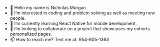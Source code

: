 - 👋 Hello my name is Nicholas Morgan
- 👀 I’m interested in coding and problem solving as well as meeting new people.
- 🌱 I’m currently learning React Native for mobile development.
- 💞️ I’m looking to collaborate on a project that showcases my cohorts personalized pages.
- 📫 How to reach me? Text me at: 954-805-1363

<!---
NicholasMorganDev/NicholasMorganDev is a ✨ special ✨ repository because its `README.md` (this file) appears on your GitHub profile.
You can click the Preview link to take a look at your changes.
--->
